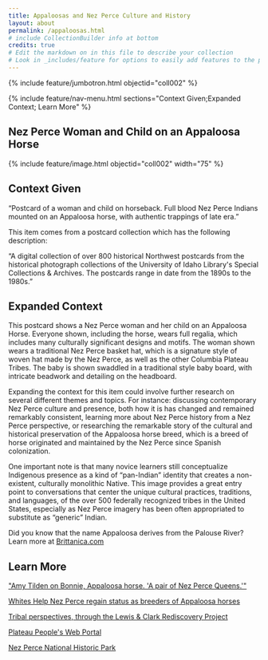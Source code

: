 ```yaml
---
title: Appaloosas and Nez Perce Culture and History
layout: about
permalink: /appaloosas.html
# include CollectionBuilder info at bottom
credits: true
# Edit the markdown on in this file to describe your collection
# Look in _includes/feature for options to easily add features to the page
---
```


{% include feature/jumbotron.html objectid="coll002" %}

{% include feature/nav-menu.html sections="Context Given;Expanded Context; Learn More" %}

## Nez Perce Woman and Child on an Appaloosa Horse

{% include feature/image.html objectid="coll002" width="75" %}

## Context Given

“Postcard of a woman and child on horseback. Full blood Nez Perce Indians mounted on an Appaloosa horse, with authentic trappings of late era.”

This item comes from a postcard collection which has the following description:

“A digital collection of over 800 historical Northwest postcards from the historical photograph collections of the University of Idaho Library's Special Collections & Archives. The postcards range in date from the 1890s to the 1980s.”

## Expanded Context

This postcard shows a Nez Perce woman and her child on an Appaloosa Horse. Everyone shown, including the horse, wears full regalia, which includes many culturally significant designs and motifs. The woman shown wears a traditional Nez Perce basket hat, which is a signature style of woven hat made by the Nez Perce, as well as the other Columbia Plateau Tribes. The baby is shown swaddled in a traditional style baby board, with intricate beadwork and detailing on the headboard.

Expanding the context for this item could involve further research on several different themes and topics. For instance: discussing contemporary Nez Perce culture and presence, both how it is has changed and remained remarkably consistent, learning more about Nez Perce history from a Nez Perce perspective, or researching the remarkable story of the cultural and historical preservation of the Appaloosa horse breed, which is a breed of horse originated and maintained by the Nez Perce since Spanish colonization.

One important note is that many novice learners still conceptualize Indigenous presence as a kind of “pan-Indian” identity that creates a non-existent, culturally monolithic Native. This image provides a great entry point to conversations that center the unique cultural practices, traditions, and languages, of the over 500 federally recognized tribes in the United States, especially as Nez Perce imagery has been often appropriated to substitute as “generic” Indian.

Did you know that the name Appaloosa derives from the Palouse River? Learn more at [Brittanica.com](https://www.britannica.com/animal/Appaloosa)

## Learn More

["Amy Tilden on Bonnie, Appaloosa horse. 'A pair of Nez Perce Queens.'"](https://digital.lib.uidaho.edu/digital/collection/nwpostcards/id/741/rec/1)

[Whites Help Nez Perce regain status as breeders of Appaloosa horses](https://www.lib.uidaho.edu/digital/mccall/items/mccall430.html)
    
[Tribal perspectives, through the Lewis & Clark Rediscovery Project](   https://www.lib.uidaho.edu/digital/L3/ShowOneObjectSiteID34ObjectID85.html)
    
[Plateau People's Web Portal](https://plateauportal.libraries.wsu.edu/)

[Nez Perce National Historic Park](https://www.nps.gov/nepe/index.htm)